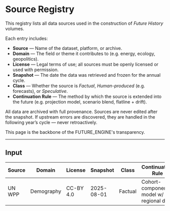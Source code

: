 # Source Registry

This registry lists all data sources used in the construction of *Future History* volumes.

Each entry includes:

- **Source** — Name of the dataset, platform, or archive.
- **Domain** — The field or theme it contributes to (e.g. energy, ecology, geopolitics).
- **License** — Legal terms of use; all sources must be openly licensed or used with permission.
- **Snapshot** — The date the data was retrieved and frozen for the annual cycle.
- **Class** — Whether the source is *Factual*, *Human-produced* (e.g. forecasts), or *Speculative*.
- **Continuation Rule** — The method by which the source is extended into the future (e.g. projection model, scenario blend, flatline + drift).

All data are archived with full provenance. Sources are never edited after the snapshot. If upstream errors are discovered, they are handled in the following year’s cycle — never retroactively.

This page is the backbone of the FUTURE_ENGINE's transparency.

---

## Input

| Source | Domain | License | Snapshot | Class | Continuation Rule |
|---|---|---|---|---|---|
| UN WPP | Demography | CC-BY 4.0 | 2025-08-01 | Factual | Cohort-component model w/ regional drift |

